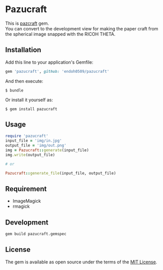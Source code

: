 # Pazucraft

This is [pazcraft](https://github.com/chihayafuru/pazucraft) gem.  
You can convert to the development view for making the paper craft from the spherical image snapped with the RICOH THETA.

## Installation

Add this line to your application's Gemfile:

```ruby
gem 'pazucraft', github: 'endoh0509/pazucraft'
```

And then execute:

    $ bundle

Or install it yourself as:

    $ gem install pazucraft

## Usage

```ruby
require 'pazucraft'
input_file = 'img/in.jpg'
output_file = 'img/out.png'
img = Pazucraft::generate(input_file)
img.write(output_file)

# or

Pazucraft::generate_file(input_file, output_file)
```

## Requirement

- ImageMagick
- rmagick

## Development

```bash
gem build pazucraft.gemspec
```

## License

The gem is available as open source under the terms of the [MIT License](http://opensource.org/licenses/MIT).


